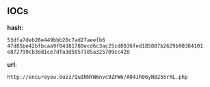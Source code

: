
## IOCs

__hash__:

```text
53dfa7deb28e449bbb20c7ad27aeefb6
47d85be42bfbcaa9f04381788ecd6c3ac25cd8036fed185887b2629b90384101
e872799cb3dd1ce7dfa3d5057385a325709cc420
```
__url__:

```text
http://encureyou.buzz/QuINNYN6nvc9ZFW6/A04ih06yN8255rXL.php
```